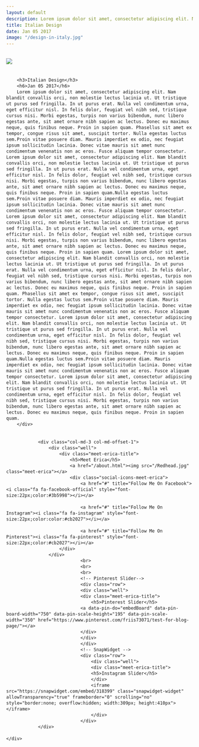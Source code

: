 ```yaml
---
layout: default
description: Lorem ipsum dolor sit amet, consectetur adipiscing elit. Nam blandit convallis orci, non molestie lectus lacinia ut. Ut tristique ut purus sed fringilla. In ut purus erat. Nulla vel condimentum urna, eget efficitur nisl.  
title: Italian Design
date: Jan 05 2017
image: "/design-in-italy.jpg" 
---
```

<br>
<div class="container-fluid">
    <div class="row">
        <div class="col-md-6 col-md-offset-1">
        <img src="{{page.image}}" class="img-responsive"> 
        <br>
        <br>
        
        <h3>Italian Design</h3>
        <h6>Jan 05 2017</h6>
        Lorem ipsum dolor sit amet, consectetur adipiscing elit. Nam blandit convallis orci, non molestie lectus lacinia ut. Ut tristique ut purus sed fringilla. In ut purus erat. Nulla vel condimentum urna, eget efficitur nisl. In felis dolor, feugiat vel nibh sed, tristique cursus nisi. Morbi egestas, turpis non varius bibendum, nunc libero egestas ante, sit amet ornare nibh sapien ac lectus. Donec eu maximus neque, quis finibus neque. Proin in sapien quam. Phasellus sit amet ex tempor, congue risus sit amet, suscipit tortor. Nulla egestas luctus sem.Proin vitae posuere diam. Mauris imperdiet ex odio, nec feugiat ipsum sollicitudin lacinia. Donec vitae mauris sit amet nunc condimentum venenatis non ac eros. Fusce aliquam tempor consectetur. Lorem ipsum dolor sit amet, consectetur adipiscing elit. Nam blandit convallis orci, non molestie lectus lacinia ut. Ut tristique ut purus sed fringilla. In ut purus erat. Nulla vel condimentum urna, eget efficitur nisl. In felis dolor, feugiat vel nibh sed, tristique cursus nisi. Morbi egestas, turpis non varius bibendum, nunc libero egestas ante, sit amet ornare nibh sapien ac lectus. Donec eu maximus neque, quis finibus neque. Proin in sapien quam.Nulla egestas luctus sem.Proin vitae posuere diam. Mauris imperdiet ex odio, nec feugiat ipsum sollicitudin lacinia. Donec vitae mauris sit amet nunc condimentum venenatis non ac eros. Fusce aliquam tempor consectetur. Lorem ipsum dolor sit amet, consectetur adipiscing elit. Nam blandit convallis orci, non molestie lectus lacinia ut. Ut tristique ut purus sed fringilla. In ut purus erat. Nulla vel condimentum urna, eget efficitur nisl. In felis dolor, feugiat vel nibh sed, tristique cursus nisi. Morbi egestas, turpis non varius bibendum, nunc libero egestas ante, sit amet ornare nibh sapien ac lectus. Donec eu maximus neque, quis finibus neque. Proin in sapien quam. Lorem ipsum dolor sit amet, consectetur adipiscing elit. Nam blandit convallis orci, non molestie lectus lacinia ut. Ut tristique ut purus sed fringilla. In ut purus erat. Nulla vel condimentum urna, eget efficitur nisl. In felis dolor, feugiat vel nibh sed, tristique cursus nisi. Morbi egestas, turpis non varius bibendum, nunc libero egestas ante, sit amet ornare nibh sapien ac lectus. Donec eu maximus neque, quis finibus neque. Proin in sapien quam. Phasellus sit amet ex tempor, congue risus sit amet, suscipit tortor. Nulla egestas luctus sem.Proin vitae posuere diam. Mauris imperdiet ex odio, nec feugiat ipsum sollicitudin lacinia. Donec vitae mauris sit amet nunc condimentum venenatis non ac eros. Fusce aliquam tempor consectetur. Lorem ipsum dolor sit amet, consectetur adipiscing elit. Nam blandit convallis orci, non molestie lectus lacinia ut. Ut tristique ut purus sed fringilla. In ut purus erat. Nulla vel condimentum urna, eget efficitur nisl. In felis dolor, feugiat vel nibh sed, tristique cursus nisi. Morbi egestas, turpis non varius bibendum, nunc libero egestas ante, sit amet ornare nibh sapien ac lectus. Donec eu maximus neque, quis finibus neque. Proin in sapien quam.Nulla egestas luctus sem.Proin vitae posuere diam. Mauris imperdiet ex odio, nec feugiat ipsum sollicitudin lacinia. Donec vitae mauris sit amet nunc condimentum venenatis non ac eros. Fusce aliquam tempor consectetur. Lorem ipsum dolor sit amet, consectetur adipiscing elit. Nam blandit convallis orci, non molestie lectus lacinia ut. Ut tristique ut purus sed fringilla. In ut purus erat. Nulla vel condimentum urna, eget efficitur nisl. In felis dolor, feugiat vel nibh sed, tristique cursus nisi. Morbi egestas, turpis non varius bibendum, nunc libero egestas ante, sit amet ornare nibh sapien ac lectus. Donec eu maximus neque, quis finibus neque. Proin in sapien quam.
        </div>
        

                <div class="col-md-3 col-md-offset-1">
                    <div class="well">
                        <div class="meet-erica-title">        
                            <h5>Meet Erica</h5>
                            <a href="/about.html"><img src="/Redhead.jpg" class="meet-erica"></a>
                            <div class="social-icons-meet-erica">
                                <a href="#" title="Follow Me On Facebook"><i class="fa fa-facebook-official" style="font-size:22px;color:#3b5998"></i></a>
                                
                                <a href="#" title="Follow Me On Instagram"><i class="fa fa-instagram" style="font-size:22px;color:color:#cb2027"></i></a>
                               
                                <a href="#" title="Follow Me On Pinterest"><i class="fa fa-pinterest" style="font-size:22px;color:#cb2027"></i></a>
                        </div>
                    </div>    
                                <br>
                                <br>
                                <br>
                                <!-- Pinterest Slider-->
                                <div class="row">
                                <div class="well">
                                <div class="meet-erica-title">        
                                    <h5>Pinterest Slider</h5>
                                <a data-pin-do="embedBoard" data-pin-board-width="750" data-pin-scale-height="195" data-pin-scale-width="350" href="https://www.pinterest.com/friis73071/test-for-blog-page/"></a>
                                </div>
                                </div>
                                </div>
                                <!-- SnapWidget -->
                                <div class="row">
                                    <div class="well">
                                    <div class="meet-erica-title">        
                                    <h5>Instagram Slider</h5>
                                    </div>
                                    <iframe src="https://snapwidget.com/embed/318399" class="snapwidget-widget" allowTransparency="true" frameborder="0" scrolling="no" style="border:none; overflow:hidden; width:309px; height:410px"></iframe>
                                    </div>
                                </div>
                </div>
                
    </div>
 </div>  







